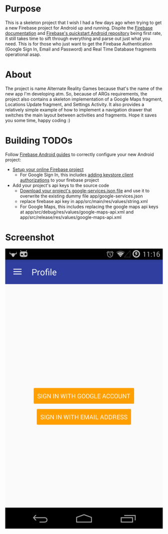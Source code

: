 # Purpose
This is a skeleton project that I wish I had a few days ago when trying to get a new Firebase project for Android up and running. Dispite the [Firebase documentation](https://firebase.google.com/docs/) and [Firebase's quickstart Android repository](https://github.com/firebase/quickstart-android) being first rate, it still takes time to sift through everything and parse out just what you need. This is for those who just want to get the Firebase Authentication (Google Sign In, Email and Password) and Real Time Database fragments operational asap. 

# About
The project is name Alternate Reality Games because that's the name of the new app I'm developing atm. So, because of ARGs requirements, the project also contains a skeleton implementation of a Google Maps fragment, Locations Update fragment, and Settings Activity. It also provides a relatively simple example of how to implement a navigation drawer that switches the main layout between activities and fragments.
Hope it saves you some time, happy coding :)

# Building TODOs
Follow [Firebase Android guides](https://github.com/firebase/quickstart-android) to correctly configure your new Android project:
- [Setup your online Firebase project](https://firebase.google.com/docs/android/setup)
  - For Google Sign In, this includes [adding keystore client authorizations](https://developers.google.com/android/guides/client-auth) to your firebase project
- Add your project's api keys to the source code
  - [Download your project's google-services.json file](https://support.google.com/firebase/answer/7015592) and use it to overwrite the existing dummy file app/google-services.json
  - replace firebase api key in app/src/main/res/values/string.xml
  - For Google Maps, this includes replacing the google maps api keys at app/src/debug/res/values/google-maps-api.xml and app/src/release/res/values/google-maps-api.xml
  
# Screenshot
![firebase hello world screenshot](/firebase-hello-world-screenshot.png?raw=true "Firebase hello world android app")